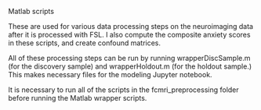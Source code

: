 Matlab scripts 

These are used for various data processing steps on the neuroimaging data after it is processed with FSL. I also compute the composite anxiety scores in these scripts, and create confound matrices. 

All of these processing steps can be run by running wrapperDiscSample.m (for the discovery sample) and wrapperHoldout.m (for the holdout sample.) This makes necessary files for the modeling Jupyter notebook.

It is necessary to run all of the scripts in the fcmri_preprocessing folder before running the Matlab wrapper scripts.
